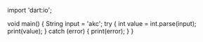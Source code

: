 import 'dart:io';

void main() {
  String input = 'akc';
  try {
    int value = int.parse(input);
    print(value);
  } catch (error) {
    print(error);
  }
}
